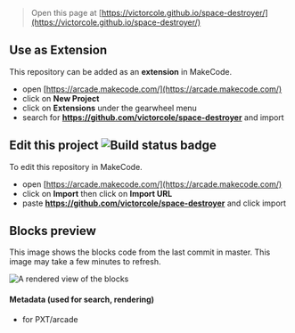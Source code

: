  


> Open this page at [https://victorcole.github.io/space-destroyer/](https://victorcole.github.io/space-destroyer/)

## Use as Extension

This repository can be added as an **extension** in MakeCode.

* open [https://arcade.makecode.com/](https://arcade.makecode.com/)
* click on **New Project**
* click on **Extensions** under the gearwheel menu
* search for **https://github.com/victorcole/space-destroyer** and import

## Edit this project ![Build status badge](https://github.com/victorcole/space-destroyer/workflows/MakeCode/badge.svg)

To edit this repository in MakeCode.

* open [https://arcade.makecode.com/](https://arcade.makecode.com/)
* click on **Import** then click on **Import URL**
* paste **https://github.com/victorcole/space-destroyer** and click import

## Blocks preview

This image shows the blocks code from the last commit in master.
This image may take a few minutes to refresh.

![A rendered view of the blocks](https://github.com/victorcole/space-destroyer/raw/master/.github/makecode/blocks.png)

#### Metadata (used for search, rendering)

* for PXT/arcade
<script src="https://makecode.com/gh-pages-embed.js"></script><script>makeCodeRender("{{ site.makecode.home_url }}", "{{ site.github.owner_name }}/{{ site.github.repository_name }}");</script>
